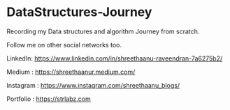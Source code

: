 # DataStructures-Journey
Recording my Data structures and algorithm Journey from scratch. 


Follow me on other social networks too.

LinkedIn: https://www.linkedin.com/in/shreethaanu-raveendran-7a6275b2/

Medium : https://shreethaanur.medium.com/

Instagram : https://www.instagram.com/shreethaanu_blogs/

Portfolio : https://strlabz.com
